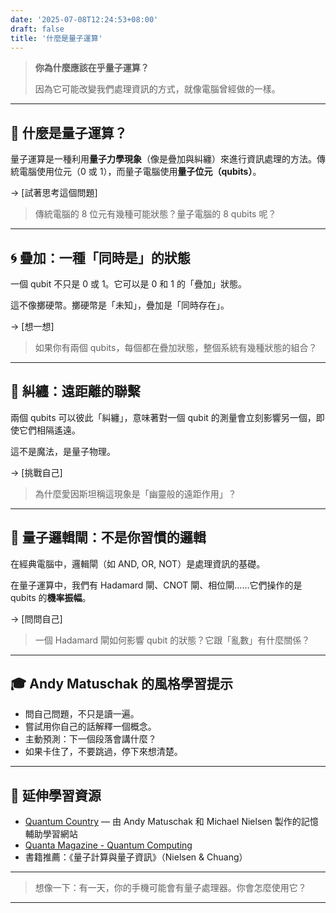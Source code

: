 ```yaml
---
date: '2025-07-08T12:24:53+08:00'
draft: false
title: '什麼是量子運算'
---
```



> **你為什麼應該在乎量子運算？**
> 
> 因為它可能改變我們處理資訊的方式，就像電腦曾經做的一樣。

---

## 🎯 什麼是量子運算？

量子運算是一種利用**量子力學現象**（像是疊加與糾纏）來進行資訊處理的方法。傳統電腦使用位元（0 或 1），而量子電腦使用**量子位元（qubits）**。

→ [試著思考這個問題]  
> 傳統電腦的 8 位元有幾種可能狀態？量子電腦的 8 qubits 呢？

---

## 🌀 疊加：一種「同時是」的狀態

一個 qubit 不只是 0 或 1。它可以是 0 和 1 的「疊加」狀態。

這不像擲硬幣。擲硬幣是「未知」，疊加是「同時存在」。

→ [想一想]  
> 如果你有兩個 qubits，每個都在疊加狀態，整個系統有幾種狀態的組合？

---

## 🔗 糾纏：遠距離的聯繫

兩個 qubits 可以彼此「糾纏」，意味著對一個 qubit 的測量會立刻影響另一個，即使它們相隔遙遠。

這不是魔法，是量子物理。

→ [挑戰自己]  
> 為什麼愛因斯坦稱這現象是「幽靈般的遠距作用」？

---

## 🔧 量子邏輯閘：不是你習慣的邏輯

在經典電腦中，邏輯閘（如 AND, OR, NOT）是處理資訊的基礎。

在量子運算中，我們有 Hadamard 閘、CNOT 閘、相位閘……它們操作的是 qubits 的**機率振幅**。

→ [問問自己]  
> 一個 Hadamard 閘如何影響 qubit 的狀態？它跟「亂數」有什麼關係？

---

## 🎓 Andy Matuschak 的風格學習提示

- 問自己問題，不只是讀一遍。
- 嘗試用你自己的話解釋一個概念。
- 主動預測：下一個段落會講什麼？
- 如果卡住了，不要跳過，停下來想清楚。

---

## 🧠 延伸學習資源

- [Quantum Country](https://quantum.country/) — 由 Andy Matuschak 和 Michael Nielsen 製作的記憶輔助學習網站
- [Quanta Magazine - Quantum Computing](https://www.quantamagazine.org/tag/quantum-computing/)
- 書籍推薦：《量子計算與量子資訊》（Nielsen & Chuang）

---

> 想像一下：有一天，你的手機可能會有量子處理器。你會怎麼使用它？

---


